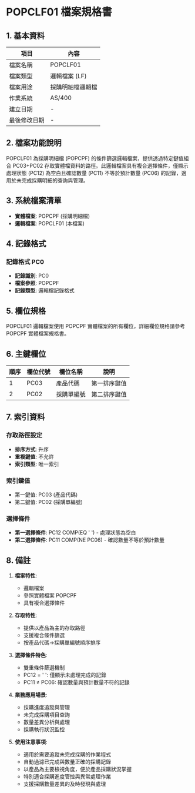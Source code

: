 # POPCLF01 檔案規格書

## 1. 基本資料

| 項目 | 內容 |
|------|------|
| 檔案名稱 | POPCLF01 |
| 檔案類型 | 邏輯檔案 (LF) |
| 檔案用途 | 採購明細檔邏輯檔 |
| 作業系統 | AS/400 |
| 建立日期 | - |
| 最後修改日期 | - |

## 2. 檔案功能說明

POPCLF01 為採購明細檔 (POPCPF) 的條件篩選邏輯檔案，提供透過特定鍵值組合 PC03+PC02 存取實體檔資料的路徑。此邏輯檔案具有複合選擇條件，僅顯示處理狀態 (PC12) 為空白且確認數量 (PC11) 不等於預計數量 (PC06) 的記錄，適用於未完成採購明細的查詢與管理。

## 3. 系統檔案清單

- **實體檔案**: POPCPF (採購明細檔)
- **邏輯檔案**: POPCLF01 (本檔案)

## 4. 記錄格式

### 記錄格式 PC0
- **記錄識別**: PC0
- **檔案參照**: POPCPF
- **記錄類型**: 邏輯檔記錄格式

## 5. 欄位規格

POPCLF01 邏輯檔案使用 POPCPF 實體檔案的所有欄位，詳細欄位規格請參考 POPCPF 實體檔案規格書。

## 6. 主鍵欄位

| 順序 | 欄位代號 | 欄位名稱 | 說明 |
|------|----------|----------|------|
| 1 | PC03 | 產品代碼 | 第一排序鍵值 |
| 2 | PC02 | 採購單編號 | 第二排序鍵值 |

## 7. 索引資料

### 存取路徑設定
- **排序方式**: 升序
- **重複鍵值**: 不允許
- **索引類型**: 唯一索引

### 索引鍵值
- 第一鍵值: PC03 (產品代碼)
- 第二鍵值: PC02 (採購單編號)

### 選擇條件
- **第一選擇條件**: PC12 COMP(EQ ' ') - 處理狀態為空白
- **第二選擇條件**: PC11 COMP(NE PC06) - 確認數量不等於預計數量

## 8. 備註

1. **檔案特性**: 
   - 邏輯檔案
   - 參照實體檔案 POPCPF
   - 具有複合選擇條件

2. **存取特性**:
   - 提供以產品為主的存取路徑
   - 支援複合條件篩選
   - 按產品代碼→採購單編號順序排序

3. **選擇條件特色**:
   - 雙重條件篩選機制
   - PC12 = ' ': 僅顯示未處理完成的記錄
   - PC11 ≠ PC06: 確認數量與預計數量不符的記錄

4. **業務應用場景**:
   - 採購進度追蹤與管理
   - 未完成採購項目查詢
   - 數量差異分析與處理
   - 採購執行狀況監控

5. **使用注意事項**:
   - 適用於需要追蹤未完成採購的作業程式
   - 自動過濾已完成與數量正確的採購記錄
   - 以產品為主要檢視角度，便於產品採購狀況掌握
   - 特別適合採購進度管控與異常處理作業
   - 支援採購數量差異的及時發現與處理 